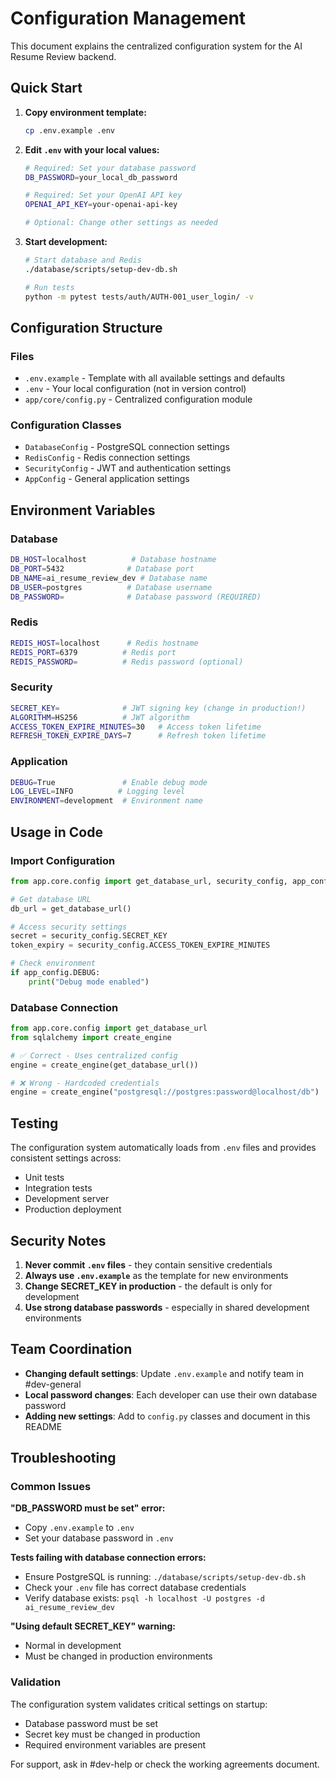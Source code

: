 # Configuration Management

This document explains the centralized configuration system for the AI Resume Review backend.

## Quick Start

1. **Copy environment template:**
   ```bash
   cp .env.example .env
   ```

2. **Edit `.env` with your local values:**
   ```bash
   # Required: Set your database password
   DB_PASSWORD=your_local_db_password
   
   # Required: Set your OpenAI API key  
   OPENAI_API_KEY=your-openai-api-key
   
   # Optional: Change other settings as needed
   ```

3. **Start development:**
   ```bash
   # Start database and Redis
   ./database/scripts/setup-dev-db.sh
   
   # Run tests
   python -m pytest tests/auth/AUTH-001_user_login/ -v
   ```

## Configuration Structure

### Files
- `.env.example` - Template with all available settings and defaults
- `.env` - Your local configuration (not in version control)
- `app/core/config.py` - Centralized configuration module

### Configuration Classes
- `DatabaseConfig` - PostgreSQL connection settings
- `RedisConfig` - Redis connection settings  
- `SecurityConfig` - JWT and authentication settings
- `AppConfig` - General application settings

## Environment Variables

### Database
```bash
DB_HOST=localhost          # Database hostname
DB_PORT=5432              # Database port
DB_NAME=ai_resume_review_dev # Database name
DB_USER=postgres          # Database username
DB_PASSWORD=              # Database password (REQUIRED)
```

### Redis
```bash
REDIS_HOST=localhost      # Redis hostname
REDIS_PORT=6379          # Redis port
REDIS_PASSWORD=          # Redis password (optional)
```

### Security
```bash
SECRET_KEY=              # JWT signing key (change in production!)
ALGORITHM=HS256          # JWT algorithm
ACCESS_TOKEN_EXPIRE_MINUTES=30   # Access token lifetime
REFRESH_TOKEN_EXPIRE_DAYS=7      # Refresh token lifetime
```

### Application
```bash
DEBUG=True               # Enable debug mode
LOG_LEVEL=INFO          # Logging level
ENVIRONMENT=development  # Environment name
```

## Usage in Code

### Import Configuration
```python
from app.core.config import get_database_url, security_config, app_config

# Get database URL
db_url = get_database_url()

# Access security settings
secret = security_config.SECRET_KEY
token_expiry = security_config.ACCESS_TOKEN_EXPIRE_MINUTES

# Check environment
if app_config.DEBUG:
    print("Debug mode enabled")
```

### Database Connection
```python
from app.core.config import get_database_url
from sqlalchemy import create_engine

# ✅ Correct - Uses centralized config
engine = create_engine(get_database_url())

# ❌ Wrong - Hardcoded credentials
engine = create_engine("postgresql://postgres:password@localhost/db")
```

## Testing

The configuration system automatically loads from `.env` files and provides consistent settings across:
- Unit tests
- Integration tests  
- Development server
- Production deployment

## Security Notes

1. **Never commit `.env` files** - they contain sensitive credentials
2. **Always use `.env.example`** as the template for new environments
3. **Change SECRET_KEY in production** - the default is only for development
4. **Use strong database passwords** - especially in shared development environments

## Team Coordination

- **Changing default settings**: Update `.env.example` and notify team in #dev-general
- **Local password changes**: Each developer can use their own database password
- **Adding new settings**: Add to `config.py` classes and document in this README

## Troubleshooting

### Common Issues

**"DB_PASSWORD must be set" error:**
- Copy `.env.example` to `.env` 
- Set your database password in `.env`

**Tests failing with database connection errors:**
- Ensure PostgreSQL is running: `./database/scripts/setup-dev-db.sh`
- Check your `.env` file has correct database credentials
- Verify database exists: `psql -h localhost -U postgres -d ai_resume_review_dev`

**"Using default SECRET_KEY" warning:**
- Normal in development 
- Must be changed in production environments

### Validation

The configuration system validates critical settings on startup:
- Database password must be set
- Secret key must be changed in production
- Required environment variables are present

For support, ask in #dev-help or check the working agreements document.